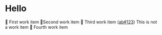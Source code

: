 # Hello


📝 First work item
📝Second work item
📝 Third work item ([ab#123](http://bing.com))
This is not a work item
📝 Fourth work item